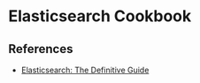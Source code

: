 # Elasticsearch Cookbook

## References

- [Elasticsearch: The Definitive
  Guide](https://learning.oreilly.com/library/view/elasticsearch-the-definitive/9781449358532/)

